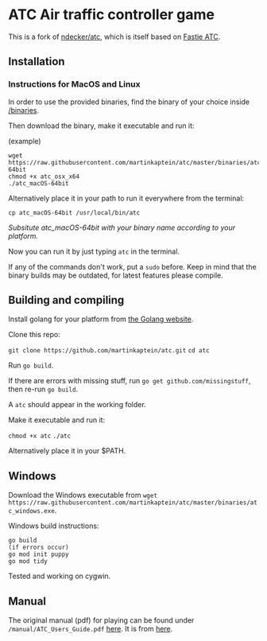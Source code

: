 # ATC Air traffic controller game

This is a fork of [ndecker/atc](https://github.com/ndecker/atc), which is itself based on [Fastie ATC](https://atc.fastie.com/).

## Installation

### Instructions for MacOS and Linux

In order to use the provided binaries, find the binary of your choice inside [/binaries](/binaries).

Then download the binary, make it executable and run it:

(example)
```
wget https://raw.githubusercontent.com/martinkaptein/atc/master/binaries/atc_macOS-64bit
chmod +x atc_osx_x64
./atc_macOS-64bit
```
 
Alternatively place it in your path to run it everywhere from the terminal:
```
cp atc_macOS-64bit /usr/local/bin/atc
```

*Subsitute atc_macOS-64bit with your binary name according to your platform.*

Now you can run it by just typing `atc` in the terminal.

If any of the commands don't work, put a `sudo` before.
Keep in mind that the binary builds may be outdated, for latest features please compile.

## Building and compiling

Install golang for your platform from [the Golang website](https://golang.org/).

Clone this repo:

`git clone https://github.com/martinkaptein/atc.git`
`cd atc`

Run `go build`.

If there are errors with missing stuff, run `go get github.com/missingstuff`, then re-run `go build`.

A `atc` should appear in the working folder.

Make it executable and run it:

`chmod +x atc`
`./atc`

Alternatively place it in your $PATH.

## Windows

Download the Windows executable from `wget https://raw.githubusercontent.com/martinkaptein/atc/master/binaries/atc_windows.exe`.

Windows build instructions:

```
go build
(if errors occur)
go mod init puppy
go mod tidy
```

Tested and working on cygwin.

## Manual

The original manual (pdf) for playing can be found under `/manual/ATC_Users_Guide.pdf` [here](/manual/ATC_Users_Guide.pdf).
It is from [here](https://atc.fastie.com/instructions/how-to-play-atc.php).
